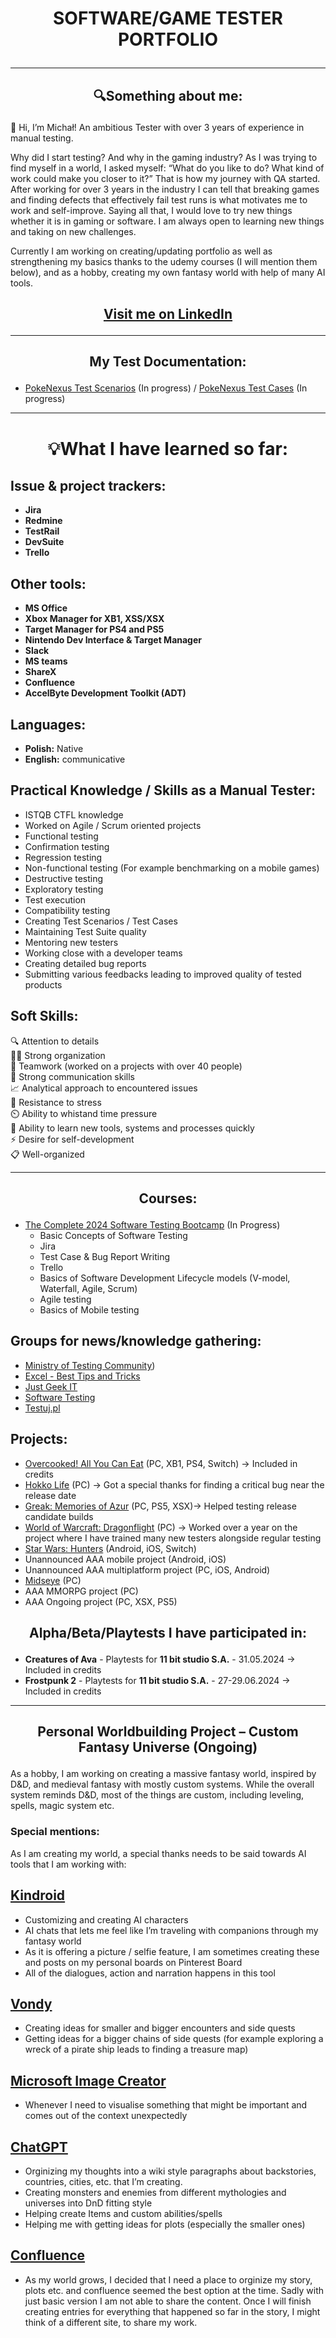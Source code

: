 # <p align="center">SOFTWARE/GAME TESTER PORTFOLIO

***
## <p align="center">🔍Something about me:
👋 Hi, I’m Michał! An ambitious Tester with over 3 years of experience in manual testing.

Why did I start testing? And why in the gaming industry? As I was trying to find myself in a world, I asked myself: “What do you like to do? What kind of work could make you closer to it?” That is how my journey with QA started. After working for over 3 years in the industry I can tell that breaking games and finding defects that effectively fail test runs is what motivates me to work and self-improve. Saying all that, I would love to try new things whether it is in gaming or software. I am always open to learning new things and taking on new challenges.

Currently I am working on creating/updating portfolio as well as strengthening my basics thanks to the udemy courses (I will mention them below), and as a hobby, creating my own fantasy world with help of many AI tools.

## <p align="center">[Visit me on LinkedIn](https://www.linkedin.com/in/micha%C5%82-bakan-b21513284)
<hr/>

## <p align="center"> My Test Documentation:
- [PokeNexus Test Scenarios](https://trello.com/b/bVZlXPXH/project-pno) (In progress) /
 [PokeNexus Test Cases](https://docs.google.com/spreadsheets/d/11AxRzU2hquQUN9eEt6WBWU0oYCf1KP9qp7O-p1Bg5mI/edit#gid=1968869249) (In progress)

***
# <p align="center">💡What I have learned so far:
## Issue & project trackers:
* **Jira**
* **Redmine**
* **TestRail**
* **DevSuite**
* **Trello**

## Other tools:
* **MS Office**
* **Xbox Manager for XB1, XSS/XSX**
* **Target Manager for PS4 and PS5**
* **Nintendo Dev Interface & Target Manager**
* **Slack**
* **MS teams**
* **ShareX**
* **Confluence**
* **AccelByte Development Toolkit (ADT)** 

## Languages:
* **Polish:** Native
* **English:** communicative

## Practical Knowledge / Skills as a Manual Tester:
* ISTQB CTFL knowledge
* Worked on Agile / Scrum oriented projects
* Functional testing 
* Confirmation testing
* Regression testing
* Non-functional testing (For example benchmarking on a mobile games)
* Destructive testing
* Exploratory testing
* Test execution
* Compatibility testing
* Creating Test Scenarios / Test Cases
* Maintaining Test Suite quality
* Mentoring new testers
* Working close with a developer teams
* Creating detailed bug reports
* Submitting various feedbacks leading to improved quality of tested products

## Soft Skills:
🔍 Attention to details\
👨‍💼 Strong organization\
🤝 Teamwork (worked on a projects with over 40 people)\
💬 Strong communication skills\
📈 Analytical approach to encountered issues\
💪 Resistance to stress\
⏲️ Ability to whistand time pressure\
📔 Ability to learn new tools, systems and processes quickly\
⚡ Desire for self-development\
📋 Well-organized
<hr/>


## <p align="center"> Courses:
* [The Complete 2024 Software Testing Bootcamp](https://www.udemy.com/course/testerbootcamp) (In Progress)
  - Basic Concepts of Software Testing
  - Jira
  - Test Case & Bug Report Writing
  - Trello
  - Basics of Software Development Lifecycle models (V-model, Waterfall, Agile, Scrum)
  - Agile testing
  - Basics of Mobile testing
    
## Groups for news/knowledge gathering:
* [Ministry of Testing Community](https://www.linkedin.com/company/ministry-of-testing/))
* [Excel - Best Tips and Tricks](https://www.linkedin.com/newsletters/7094586668371861504/)
* [Just Geek IT](https://www.linkedin.com/newsletters/7137376464013819904/)
* [Software Testing](https://www.linkedin.com/showcase/skills-software-testing/posts/?feedView=all)
* [Testuj.pl](https://www.youtube.com/@testujplcommunity)

## Projects:
* [Overcooked! All You Can Eat](https://store.steampowered.com/app/1243830/Overcooked_All_You_Can_Eat/) (PC, XB1, PS4, Switch) -> Included in credits
* [Hokko Life](https://store.steampowered.com/app/824000/Hokko_Life/) (PC) -> Got a special thanks for finding a critical bug near the release date
* [Greak: Memories of Azur](https://store.steampowered.com/app/1311070/Greak_Memories_of_Azur/) (PC, PS5, XSX)-> Helped testing release candidate builds
* [World of Warcraft: Dragonflight](https://eu.shop.battle.net/en-us/product/world-of-warcraft-dragonflight) (PC) -> Worked over a year on the project where I have trained many new testers alongside regular testing
* [Star Wars: Hunters](https://starwarshunters.com/) (Android, iOS, Switch)
* Unannounced AAA mobile project (Android, iOS)
* Unannounced AAA multiplatform project (PC, iOS, Android)
* [Midseye](https://store.steampowered.com/app/3265250/MindsEye/) (PC)
* AAA MMORPG project (PC)
* AAA Ongoing project (PC, XSX, PS5)

## <p align="center">Alpha/Beta/Playtests I have participated in:
- **Creatures of Ava** - Playtests for **11 bit studio S.A.** - 31.05.2024 -> Included in credits
- **Frostpunk 2** - Playtests for **11 bit studio S.A.** - 27-29.06.2024 -> Included in credits

***
## <p align="center">Personal Worldbuilding Project – Custom Fantasy Universe (Ongoing)
As a hobby, I am working on creating a massive fantasy world, inspired by D&D, and medieval fantasy with mostly custom systems. While the overall system reminds D&D, most of the things are custom, including leveling, spells, magic system etc.
### Special mentions:
As I am creating my world, a special thanks needs to be said towards AI tools that I am working with:
## [Kindroid](https://kindroid.ai/home/)
* Customizing and creating AI characters 
* AI chats that lets me feel like I’m traveling with companions through my fantasy world
* As it is offering a picture / selfie feature, I am sometimes creating these and posts on my personal boards on Pinterest Board
* All of the dialogues, action and narration happens in this tool
## [Vondy](https://www.vondy.com/)
* Creating ideas for smaller and bigger encounters and side quests
* Getting ideas for a bigger chains of side quests (for example exploring a wreck of a pirate ship leads to finding a treasure map)
## [Microsoft Image Creator](https://designer.microsoft.com/image-creator)
* Whenever I need to visualise something that might be important and comes out of the context unexpectedly
## [ChatGPT](https://chatgpt.com/)
* Orginizing my thoughts into a wiki style paragraphs about backstories, countries, cities, etc. that I’m creating. 
* Creating monsters and enemies from different mythologies and universes into DnD fitting style
* Helping create Items and custom abilities/spells
* Helping me with getting ideas for plots (especially the smaller ones)
## [Confluence](https://michalbakan1.atlassian.net/wiki/spaces/~712020e2ac5acf1a884c35a3b582728e6d7979/pages/12845057/Specials)
* As my world grows, I decided that I need a place to orginize my story, plots etc. and confluence seemed the best option at the time. Sadly with just basic version I am not able to share the content. Once I will finish creating entries for everything that happened so far in the story, I might think of a different site, to share my work.

<!---
michalbakan/michalbakan is a ✨ special ✨ repository because its `README.md` (this file) appears on your GitHub profile.
You can click the Preview link to take a look at your changes.
--->
